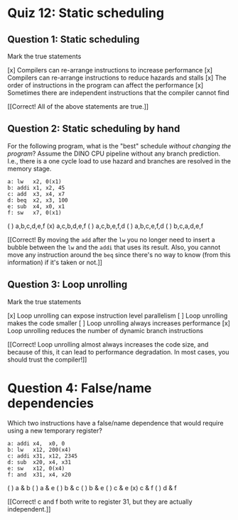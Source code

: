 
# Quiz 12: Static scheduling

## Question 1: Static scheduling

Mark the true statements

[x] Compilers can re-arrange instructions to increase performance
[x] Compilers can re-arrange instructions to reduce hazards and stalls
[x] The order of instructions in the program can affect the performance
[x] Sometimes there are independent instructions that the compiler cannot find

[[Correct! All of the above statements are true.]]

## Question 2: Static scheduling by hand

For the following program, what is the "best" schedule *without changing the program*?
Assume the DINO CPU pipeline without any branch prediction.
I.e., there is a one cycle load to use hazard and branches are resolved in the memory stage.

```
a: lw   x2, 0(x1)
b: addi x1, x2, 45
c: add  x3, x4, x7
d: beq  x2, x3, 100
e: sub  x4, x0, x1
f: sw   x7, 0(x1)
```

( ) a,b,c,d,e,f
(x) a,c,b,d,e,f
( ) a,c,b,e,f,d
( ) a,b,c,e,f,d
( ) b,c,a,d,e,f

[[Correct! By moving the `add` after the `lw` you no longer need to insert a bubble between the `lw` and the `addi` that uses its result. Also, you cannot move any instruction around the `beq` since there's no way to know (from this information) if it's taken or not.]]

## Question 3: Loop unrolling

Mark the true statements

[x] Loop unrolling can expose instruction level parallelism
[ ] Loop unrolling makes the code smaller
[ ] Loop unrolling always increases performance
[x] Loop unrolling reduces the number of dynamic branch instructions

[[Correct! Loop unrolling almost always increases the code size, and because of this, it can lead to performance degradation. In most cases, you should trust the compiler!]]

# Question 4: False/name dependencies

Which two instructions have a false/name dependence that would require using a new temporary register?

```
a: addi x4,  x0, 0
b: lw   x12, 200(x4)
c: addi x31, x12, 2345
d: sub  x20, x4, x31
e: sw   x12, 0(x4)
f: and  x31, x4, x20
```

( ) a & b
( ) a & e
( ) b & c
( ) b & e
( ) c & e
(x) c & f
( ) d & f

[[Correct! c and f both write to register 31, but they are actually independent.]]
